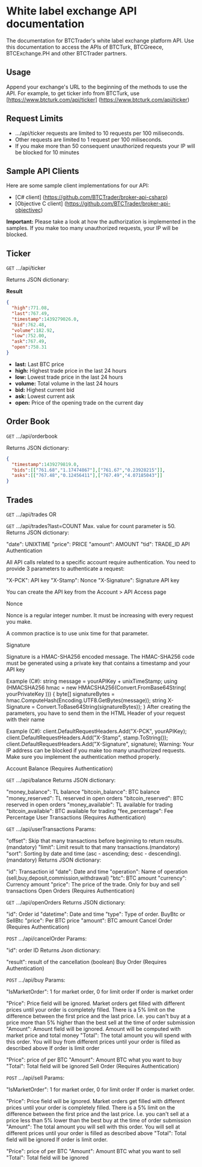 # White label exchange API documentation
The documentation for BTCTrader's white label exchange platform API. Use this documentation to access the APIs of BTCTurk, BTCGreece, BTCExchange.PH and other BTCTrader partners.

## Usage
Append your exchange's URL to the beginning of the methods to use the API. For example, to get ticker info from BTCTurk, use [https://www.btcturk.com/api/ticker] (https://www.btcturk.com/api/ticker)

## Request Limits

* .../api/ticker requests are limited to 10 requests per 100 miliseconds.
* Other requests are limited to 1 request per 100 miliseconds.
* If you make more than 50 consequent unauthorized requests your IP will be blocked for 10 minutes

## Sample API Clients

Here are some sample client implementations for our API: 

* [C# client] (https://github.com/BTCTrader/broker-api-csharp) 
* [Objective C client] (https://github.com/BTCTrader/broker-api-objectivec) 

**Important:** Please take a look at how the authorization is implemented in the samples. If you make too many unauthorized requests, your IP will be blocked.

## Ticker

<code>GET</code> .../api/ticker 

Returns JSON dictionary:

**Result**
``` json
{
  "high":771.08,
  "last":767.49,
  "timestamp":1439279026.0,
  "bid":762.48,
  "volume":182.92,
  "low":752.00,
  "ask":767.49,
  "open":758.31
}
```
* **last:** Last BTC price
* **high:** Highest trade price in the last 24 hours
* **low:** Lowest trade price in the last 24 hours
* **volume:** Total volume in the last 24 hours
* **bid:** Highest current bid
* **ask:** Lowest current ask
* **open:** Price of the opening trade on the current day

## Order Book

 <code>GET</code> .../api/orderbook 

Returns JSON dictionary:

``` json
{
  "timestamp":1439279819.0,
  "bids":[["761.68","1.17474867"],["761.67","0.23928215"]],
  "asks":[["767.48","0.12456411"],["767.49","4.07185043"]]
}
```

## Trades

 <code>GET</code> .../api/trades 
OR

 <code>GET</code> .../api/trades?last=COUNT
Max. value for count parameter is 50. Returns JSON dictionary:

"date": UNIXTIME
"price": PRICE
"amount": AMOUNT
"tid": TRADE_ID
API Authentication

All API calls related to a specific account require authentication. You need to provide 3 parameters to authenticate a request:

"X-PCK": API key
"X-Stamp": Nonce
"X-Signature": Signature
API key

You can create the API key from the Account > API Access page

Nonce

Nonce is a regular integer number. It must be increasing with every request you make.

A common practice is to use unix time for that parameter.

Signature

Signature is a HMAC-SHA256 encoded message. The HMAC-SHA256 code must be generated using a private key that contains a timestamp and your API key

Example (C#):
string message = yourAPIKey + unixTimeStamp;
using (HMACSHA256 hmac = new HMACSHA256(Convert.FromBase64String( yourPrivateKey )))
{
byte[] signatureBytes = hmac.ComputeHash(Encoding.UTF8.GetBytes(message));
string X-Signature = Convert.ToBase64String(signatureBytes));
}
After creating the parameters, you have to send them in the HTML Header of your request with their name

Example (C#):
client.DefaultRequestHeaders.Add("X-PCK", yourAPIKey);
client.DefaultRequestHeaders.Add("X-Stamp", stamp.ToString());
client.DefaultRequestHeaders.Add("X-Signature", signature);
Warning: Your IP address can be blocked if you make too many unauthorized requests. Make sure you implement the authentication method properly.

Account Balance (Requires Authentication)

 <code>GET</code> .../api/balance 
Returns JSON dictionary:

"money_balance": TL balance
"bitcoin_balance": BTC balance
"money_reserved": TL reserved in open orders
"bitcoin_reserved": BTC reserved in open orders
"money_available": TL available for trading
"bitcoin_available": BTC available for trading
"fee_percentage": Fee Percentage
User Transactions (Requires Authentication)

 <code>GET</code> .../api/userTransactions 
Params:

"offset": Skip that many transactions before beginning to return results.(mandatory)
"limit": Limit result to that many transactions.(mandatory)
"sort": Sorting by date and time (asc - ascending; desc - descending).(mandatory)
Returns JSON dictionary:

"id": Transaction id
"date": Date and time
"operation": Name of operation (sell,buy,deposit,commission,withdrawal)
"btc": BTC amount
"currency": Currency amount
"price": The price of the trade. Only for buy and sell transactions
Open Orders (Requires Authentication)

 <code>GET</code> .../api/openOrders 
Returns JSON dictionary:

"id": Order id
"datetime": Date and time
"type": Type of order. BuyBtc or SellBtc
"price": Per BTC price
"amount": BTC amount
Cancel Order (Requires Authentication)

 <code>POST</code> .../api/cancelOrder 
Params:

"id": order ID
Returns Json dictionary:

"result": result of the cancellation (boolean)
Buy Order (Requires Authentication)

 <code>POST</code> .../api/buy 
Params:

"IsMarketOrder": 1 for market order, 0 for limit order
If order is market order

"Price": Price field will be ignored. Market orders get filled with different prices until your order is completely filled. There is a 5% limit on the difference between the first price and the last price. İ.e. you can't buy at a price more than 5% higher than the best sell at the time of order submission
"Amount": Amount field will be ignored. Amount will be computed with market price and total money
"Total": The total amount you will spend with this order. You will buy from different prices until your order is filled as described above
If order is limit order

"Price": price of per BTC
"Amount": Amount BTC what you want to buy
"Total": Total field will be ignored
Sell Order (Requires Authentication)

 <code>POST</code> .../api/sell 
Params:

"IsMarketOrder": 1 for market order, 0 for limit order
If order is market order.

"Price": Price field will be ignored. Market orders get filled with different prices until your order is completely filled. There is a 5% limit on the difference between the first price and the last price. İ.e. you can't sell at a price less than 5% lower than the best buy at the time of order submission
"Amount": The total amount you will sell with this order. You will sell at different prices until your order is filled as described above
"Total": Total field will be ignored
If order is limit order.

"Price": price of per BTC
"Amount": Amount BTC what you want to sell
"Total": Total field will be ignored
